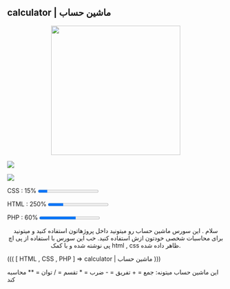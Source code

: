 <p align="center"><h2> calculator | ماشین حساب </h2></p>

<center><img src="https://s25.picofile.com/file/8451117318/calculator_gradient_icon_for_dark_theme_math_operations_portable_electronic_device_hand_held_tool_for_school_thin_line_color_symbol_modern_style_pictogram_isolated_outline_drawing_vector.jpg" width="300" height="300"></center>


<a href="https://github.com/ama-player0000"><img src="https://img.shields.io/badge/GitHub-ama.player0000-white.svg">

<a href="https://instagram.com/ama.player0000"><img src="https://img.shields.io/badge/Instagram-ama.player0000-red.svg"></a>


<p><span>CSS : 15%</span>
<progress max="100" value="15"></progress></p>
<p><span>HTML : 250%</span>
<progress max="100" value="25"></progress></p>
<p><span>PHP : 60%</span>
<progress max="100" value="60"></progress></p>


<p align="center">
سلام .
این سورس ماشین حساب رو میتونید داخل پروژهاتون استفاده کنید
و
میتونید برای محاسبات شخصی خودتون ازش استفاده کنید.
خب این سورس با استفاده از پی اچ پی نوشته شده و با کمک
html , css 
ظاهر داده شده.

((( [ HTML , CSS , PHP ] => calculator | ماشین حساب )))

این ماشین حساب میتونه:
جمع = +
تفریق = -
ضرب = *
تقسم = /
توان = **
محاسبه کند
</p>
